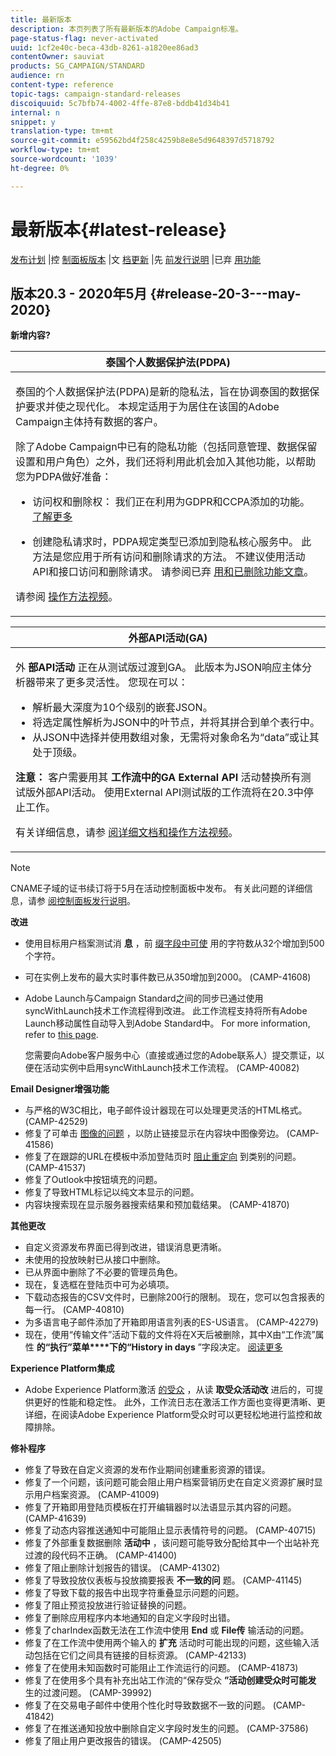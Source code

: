 ```yaml
---
title: 最新版本
description: 本页列表了所有最新版本的Adobe Campaign标准。
page-status-flag: never-activated
uuid: 1cf2e40c-beca-43db-8261-a1820ee86ad3
contentOwner: sauviat
products: SG_CAMPAIGN/STANDARD
audience: rn
content-type: reference
topic-tags: campaign-standard-releases
discoiquuid: 5c7bfb74-4002-4ffe-87e8-bddb41d34b41
internal: n
snippet: y
translation-type: tm+mt
source-git-commit: e59562bd4f258c4259b8e8e5d9648397d5718792
workflow-type: tm+mt
source-wordcount: '1039'
ht-degree: 0%

---
```



# 最新版本{#latest-release}

[发布计划](../../rn/using/release-planning.md) |控 [制面板版本](https://docs.adobe.com/content/help/en/control-panel/using/release-notes.html) |文 [档更新](../../rn/using/documentation-updates.md) |先 [前发行说明](../../rn/using/release-notes-2020.md) |已弃 [用功能](../../rn/using/deprecated-features.md)

## 版本20.3 - 2020年5月 {#release-20-3---may-2020}

**新增内容?**

<table> 
<thead> 
<tr> 
<th> <strong>泰国个人数据保护法(PDPA)</strong><br /> </th> 
</tr> 
</thead> 
<tbody> 
<tr> 
<td> <p>泰国的个人数据保护法(PDPA)是新的隐私法，旨在协调泰国的数据保护要求并使之现代化。 本规定适用于为居住在该国的Adobe Campaign主体持有数据的客户。</p>
<p>除了Adobe Campaign中已有的隐私功能（包括同意管理、数据保留设置和用户角色）之外，我们还将利用此机会加入其他功能，以帮助您为PDPA做好准备：</p>
<ul>
<li>访问权和删除权： 我们正在利用为GDPR和CCPA添加的功能。 <a href="https://helpx.adobe.com/content/help/en/campaign/kb/acs-privacy.html#righttoaccess">了解更多</a> </li>
<li><p>创建隐私请求时，PDPA规定类型已添加到隐私核心服务中。 此方法是您应用于所有访问和删除请求的方法。 不建议使用活动API和接口访问和删除请求。  请参阅已弃 <a href="../../rn/using/deprecated-features.md">用和已删除功能文章</a>。</p></li>
</ul>
<p>请参阅 <a href="https://docs.adobe.com/content/help/en/campaign-learn/campaign-standard-tutorials/privacy/privacy-overview.html">操作方法视频</a>。</p>
</td> 
</tr> 
</tbody> 
</table>

<table> 
<thead> 
<tr> 
<th> <strong>外部API活动(GA)</strong><br /> </th> 
</tr> 
</thead> 
<tbody> 
<tr> 
  <td> <p>外 <strong>部API活动</strong> 正在从测试版过渡到GA。 此版本为JSON响应主体分析器带来了更多灵活性。 您现在可以：</p>
<ul>
<li>解析最大深度为10个级别的嵌套JSON。 </li>
<li>将选定属性解析为JSON中的叶节点，并将其拼合到单个表行中。</li>
<li>从JSON中选择并使用数组对象，无需将对象命名为“data”或让其处于顶级。</li>
</ul>
<p><strong>注意：</strong> 客户需要用其 <strong>工作流中的GA External API</strong> 活动替换所有测试版外部API活动。  使用External API测试版的工作流将在20.3中停止工作。</p>
<p>有关详细信息，请参 <a href="../../automating/using/external-api.md">阅详细文档</a><a href="https://docs.adobe.com/content/help/en/campaign-learn/campaign-standard-tutorials/managing-processes-and-data/data-management-activities/external-api-activity.html">和操作方法视频</a>。</p>
</td> 
</tr> 
</tbody> 
</table>

>[!NOTE]
>
>CNAME子域的证书续订将于5月在活动控制面板中发布。 有关此问题的详细信息，请参 [阅控制面板发行说明](https://docs.adobe.com/content/help/en/control-panel/using/release-notes.html)。

**改进**

* 使用目标用户档案测试消 **息** ，前 [缀字段中可使](../../sending/using/testing-messages-using-target.md) 用的字符数从32个增加到500个字符。
* 可在实例上发布的最大实时事件数已从350增加到2000。 (CAMP-41608)
* Adobe Launch与Campaign Standard之间的同步已通过使用syncWithLaunch技术工作流程得到改进。 此工作流程支持将所有Adobe Launch移动属性自动导入到Adobe Standard中。 For more information, refer to [this page](../../administration/using/technical-workflows.md).

   您需要向Adobe客户服务中心（直接或通过您的Adobe联系人）提交票证，以便在活动实例中启用syncWithLaunch技术工作流程。 (CAMP-40082)

**Email Designer增强功能**

* 与严格的W3C相比，电子邮件设计器现在可以处理更灵活的HTML格式。 (CAMP-42529)
* 修复了可单击 [图像的问题](../../designing/using/links.md#inserting-a-link) ，以防止链接显示在内容块中图像旁边。 (CAMP-41586)
* 修复了在跟踪的URL在模板中添加登陆页时 [阻止重定向](../../designing/using/links.md#about-tracked-urls) 到类别的问题。 (CAMP-41537)
* 修复了Outlook中按钮填充的问题。
* 修复了导致HTML标记以纯文本显示的问题。
* 内容块搜索现在显示服务器搜索结果和预加载结果。 (CAMP-41870)

**其他更改**

* 自定义资源发布界面已得到改进，错误消息更清晰。
* 未使用的投放映射已从接口中删除。
* 已从界面中删除了不必要的管理员角色。
* 现在，复选框在登陆页中可为必填项。
* 下载动态报告的CSV文件时，已删除200行的限制。 现在，您可以包含报表的每一行。 (CAMP-40810)
* 为多语言电子邮件添加了开箱即用语言列表的ES-US语言。 (CAMP-42279)
* 现在，使用“传输文件”活动下载的文件将在X天后被删除，其中X由“工作流”属性 **的“执行”菜单****下的“History in days** ”字段决定。 [阅读更多](../../automating/using/managing-execution-options.md)

**Experience Platform集成**

* Adobe Experience Platform激活 [的受众](../../automating/using/aep-targeting-audiences.md) ，从读 **取受众活动改** 进后的，可提供更好的性能和稳定性。 此外，工作流日志在激活工作方面也变得更清晰、更详细，在阅读Adobe Experience Platform受众时可以更轻松地进行监控和故障排除。

**修补程序**

* 修复了导致在自定义资源的发布作业期间创建重影资源的错误。
* 修复了一个问题，该问题可能会阻止用户档案营销历史在自定义资源扩展时显示用户档案资源。 (CAMP-41009)
* 修复了开箱即用登陆页模板在打开编辑器时以法语显示其内容的问题。 (CAMP-41639)
* 修复了动态内容推送通知中可能阻止显示表情符号的问题。 (CAMP-40715)
* 修复了外部重复数据删除 **活动中** ，该问题可能导致分配给其中一个出站补充过渡的段代码不正确。 (CAMP-41400)
* 修复了阻止删除计划报告的错误。 (CAMP-41302)
* 修复了导致投放仪表板与投放摘要报表 **不一致的问** 题。 (CAMP-41145)
* 修复了导致下载的报告中出现字符重叠显示问题的问题。
* 修复了阻止预览投放进行验证替换的问题。
* 修复了删除应用程序内本地通知的自定义字段时出错。
* 修复了charIndex函数无法在工作流中使用 **End** 或 **File传** 输活动的问题。
* 修复了在工作流中使用两个输入的 **扩充** 活动时可能出现的问题，这些输入活动包括在它们之间具有链接的目标资源。 (CAMP-42133)
* 修复了在使用未知函数时可能阻止工作流运行的问题。 (CAMP-41873)
* 修复了在使用多个具有补充出站工作流的“保存受众 **”活动创建受众时可能发** 生的过渡问题。 (CAMP-39992)
* 修复了在交易电子邮件中使用个性化时导致数据不一致的问题。 (CAMP-41842)
* 修复了在推送通知投放中删除自定义字段时发生的问题。 (CAMP-37586)
* 修复了阻止用户更改报告的错误。 (CAMP-42505)
